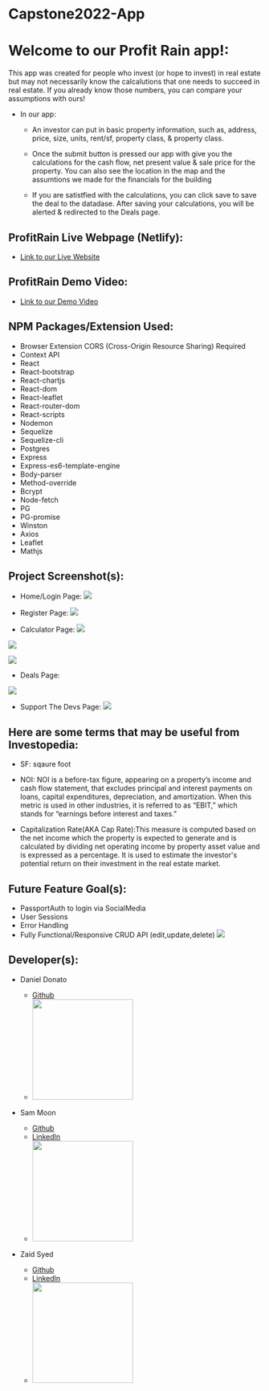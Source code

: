 # Capstone2022-App

# Welcome to our Profit Rain app!:

This app was created for people who invest (or hope to invest) in real estate but may not necessarily know the calcalutions that one needs to succeed in real estate. If you already know those numbers, you can compare your assumptions with ours!

- In our app:
   - An investor can put in basic property information, such as, address, price, size, units, rent/sf, property class, & property class.

   - Once the submit button is pressed our app with give you the calculations for the cash flow, net present value & sale price for the property. You can also see the location in the map and the assumtions we made for the financials for the building

   - If you are satistfied with the calculations, you can click save to save the deal to the datadase. After saving your calculations, you will be alerted & redirected to the Deals page.

## ProfitRain Live Webpage (Netlify):
   - <a href="https://62e358871820653227078369--exquisite-snickerdoodle-378c4f.netlify.app/">Link to our Live Website</a>

## ProfitRain Demo Video: 
   - <a href="https://www.youtube.com/watch?v=g6yMQ9-lit4">Link to our Demo Video</a>           

## NPM Packages/Extension Used:
- Browser Extension CORS (Cross-Origin Resource Sharing) Required 
- Context API
- React
- React-bootstrap
- React-chartjs
- React-dom
- React-leaflet
- React-router-dom
- React-scripts
- Nodemon
- Sequelize
- Sequelize-cli
- Postgres
- Express
- Express-es6-template-engine
- Body-parser
- Method-override
- Bcrypt
- Node-fetch
- PG
- PG-promise
- Winston
- Axios
- Leaflet
- Mathjs


## Project Screenshot(s):

- Home/Login Page:
 ![](src/assets/homePage.png)

- Register Page:
 ![](src/assets/registerPage.png)

- Calculator Page:
 ![](src/assets/calculatorImageOne.png)

 ![](src/assets/calculatorImageTwo.png)

 ![](src/assets/calculatorImageThree.png)
 
- Deals Page:

 ![](src/assets/dealsImageOne.png)

- Support The Devs Page:
 ![](src/assets/supportPage.png)

## Here are some terms that may be useful from Investopedia:

- SF: sqaure foot

- NOI: NOI is a before-tax figure, appearing on a property’s income and cash flow statement, that excludes principal and interest payments on loans, capital expenditures, depreciation, and amortization. When this metric is used in other industries, it is referred to as “EBIT,” which stands for “earnings before interest and taxes.”

- Capitalization Rate(AKA Cap Rate):This measure is computed based on the net income which the property is expected to generate and is calculated by dividing net operating income by property asset value and is expressed as a percentage. It is used to estimate the investor's potential return on their investment in the real estate market.

## Future Feature Goal(s):
- PassportAuth to login via SocialMedia
- User Sessions
- Error Handling
- Fully Functional/Responsive CRUD API (edit,update,delete)
 ![](src/assets/dealsImageTwo.png)

## Developer(s):

 - Daniel Donato
    - [Github](https://github.com/dgdonato)
    - <img src="src/assets/danielprofile.png" width="200">

 - Sam Moon
    -  [Github](https://github.com/LunaTruffles)
    - [LinkedIn](https://www.linkedin.com/in/samsdmoon/)
    - <img src="src/assets/samprofile.png" width="200">

 - Zaid Syed
    - [Github](https://github.com/ZaidSyed22)
    - [LinkedIn](https://www.linkedin.com/in/zaid-syed-5a29261b4/)
    - <img src="src/assets/zaidprofile.png" width="200">
